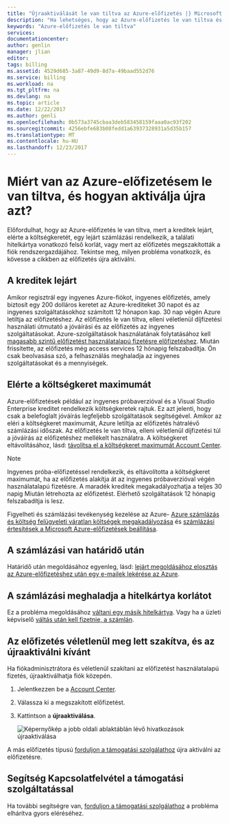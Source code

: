 ```yaml
---
title: "Újraaktiválását le van tiltva az Azure-előfizetés |} Microsoft Docs"
description: "Ha lehetséges, hogy az Azure-előfizetés le van tiltva és újraaktiválásával azt írja le."
keywords: "Azure-előfizetés le van tiltva"
services: 
documentationcenter: 
author: genlin
manager: jlian
editor: 
tags: billing
ms.assetid: 4529d685-3a87-49d9-8d7a-49baad552d76
ms.service: billing
ms.workload: na
ms.tgt_pltfrm: na
ms.devlang: na
ms.topic: article
ms.date: 12/22/2017
ms.author: genli
ms.openlocfilehash: 0b573a3745cbaa3deb583458159faaa0ac93f202
ms.sourcegitcommit: 4256ebfe683b08fedd1a63937328931a5d35b157
ms.translationtype: MT
ms.contentlocale: hu-HU
ms.lasthandoff: 12/23/2017
---
```

# <a name="why-is-my-azure-subscription-disabled-and-how-do-i-reactivate-it"></a>Miért van az Azure-előfizetésem le van tiltva, és hogyan aktiválja újra azt?

Előfordulhat, hogy az Azure-előfizetés le van tiltva, mert a kreditek lejárt, elérte a költségkeretét, egy lejárt számlázási rendelkezik, a találati hitelkártya vonatkozó felső korlát, vagy mert az előfizetés megszakították a fiók rendszergazdájához. Tekintse meg, milyen probléma vonatkozik, és kövesse a cikkben az előfizetés újra aktiválni.

## <a name="your-credit-is-expired"></a>A kreditek lejárt

Amikor regisztrál egy ingyenes Azure-fiókot, ingyenes előfizetés, amely biztosít egy 200 dolláros keretet az Azure-krediteket 30 napot és az ingyenes szolgáltatásokhoz számított 12 hónapon kap. 30 nap végén Azure letiltja az előfizetéshez. Az előfizetés le van tiltva, elleni véletlenül díjfizetési használati útmutató a jóváírási és az előfizetés az ingyenes szolgáltatásokat. Azure-szolgáltatások használatának folytatásához kell [magasabb szintű előfizetést használatalapú fizetésre előfizetéshez](billing-upgrade-azure-subscription.md). Miután frissítette, az előfizetés még access services 12 hónapig felszabadítja. Ön csak beolvasása szó, a felhasználás meghaladja az ingyenes szolgáltatásokat és a mennyiségek.

## <a name="you-reached-your-spending-limit"></a>Elérte a költségkeret maximumát

Azure-előfizetések például az ingyenes próbaverzióval és a Visual Studio Enterprise kreditet rendelkezik költségkeretek rajtuk. Ez azt jelenti, hogy csak a belefoglalt jóváírás legfeljebb szolgáltatások segítségével. Amikor az eléri a költségkeret maximumát, Azure letiltja az előfizetés hátralévő számlázási időszak. Az előfizetés le van tiltva, elleni véletlenül díjfizetési túl a jóváírás az előfizetéshez mellékelt használatra. A költségkeret eltávolításához, lásd: [távolítsa el a költségkeret maximumát Account Center](billing-spending-limit.md#remove).

> [!NOTE] 
> Ingyenes próba-előfizetéssel rendelkezik, és eltávolította a költségkeret maximumát, ha az előfizetés alakítja át az ingyenes próbaverzióval végén használatalapú fizetésre. A maradék kreditek megakadályozhatja a teljes 30 napig Miután létrehozta az előfizetést. Elérhető szolgáltatások 12 hónapig felszabadítja is lesz.

Figyelheti és számlázási tevékenység kezelése az Azure- [Azure számlázás és költség felügyeleti váratlan költségek megakadályozása](billing-getting-started.md) és [számlázási értesítések a Microsoft Azure-előfizetések beállítása](billing-set-up-alerts.md).


## <a name="your-bill-is-past-due"></a>A számlázási van határidő után

Határidő után megoldásához egyenleg, lásd: [lejárt megoldásához elosztás az Azure-előfizetéshez után egy e-mailek lekérése az Azure](billing-azure-subscription-past-due-balance.md).

## <a name="the-bill-exceeds-your-credit-card-limit"></a>A számlázási meghaladja a hitelkártya korlátot

Ez a probléma megoldásához [váltani egy másik hitelkártya](billing-how-to-change-credit-card.md). Vagy ha a üzleti képviselő [váltás után kell fizetnie, a számlán](billing-how-to-pay-by-invoice.md).

## <a name="the-subscription-was-accidentally-canceled-and-you-want-to-reactivate"></a>Az előfizetés véletlenül meg lett szakítva, és az újraaktiválni kívánt

Ha fiókadminisztrátora és véletlenül szakítani az előfizetést használatalapú fizetés, újraaktiválhatja fiók közepén.

1. Jelentkezzen be a [Account Center](https://account.windowsazure.com/Subscriptions).
1. Válassza ki a megszakított előfizetést.
1. Kattintson a **újraaktiválása**.

    ![Képernyőkép a jobb oldali ablaktáblán lévő hivatkozások újraaktiválása](./media/billing-how-to-cancel-azure-subscription/reactivate-sub.png)

A más előfizetés típusú [forduljon a támogatási szolgálathoz](https://portal.azure.com/?#blade/Microsoft_Azure_Support/HelpAndSupportBlade) újra aktiválni az előfizetésre.

## <a name="need-help-contact-support"></a>Segítség Kapcsolatfelvétel a támogatási szolgáltatással

Ha további segítségre van, [forduljon a támogatási szolgálathoz](https://portal.azure.com/?#blade/Microsoft_Azure_Support/HelpAndSupportBlade) a probléma elhárítva gyors eléréséhez.
